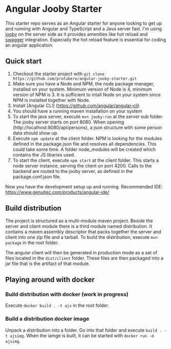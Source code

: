 # Angular Jooby Starter

This starter repo serves as an Angular starter for anyone looking to get up and running with Angular and TypeScript and a Java server fast. 
I'm using [jooby](https://github.com/jooby-project/jooby) on the server side as it provides amenities like hot reload and [swagger](https://swagger.io/) integration. Especially the hot reload feature is essential for coding an angular application.

## Quick start

1. Checkout the starter project with `git clone https://github.com/protubero/angular-jooby-starter.git`
1. Make sure you have a Node and NPM, the node package manager, installed on your system. Minimum version of Node is 4, minimum version of NPM is 3. It is sufficient to intall Node on your system since NPM is installed together with Node.   
1. Install [Angular CLI] (https://github.com/angular/angular-cli)
1. You should have a running maven installation on your system
1. To start the java server, execute `mvn jooby:run` at the server sub folder. The jooby server starts on port 8080. When opening (http://localhost:8080/api/persons), a json structure with some person data should show up.  
1. Execute `npm update` at the client folder. NPM is looking for the modules defined in the package.json file and resolves all dependencies. This could take some time. A folder node_modules will be created which contains the JS libaries used.
1. To start the client, execute `npm start` at the client folder. This starts a node server instance, serving the client on port 4200. Calls to the backend are routed to the jooby server, as defined in the package.conf.json file.

Now you have the development setup up and running.
Recommended IDE: https://www.genuitec.com/products/angular-ide/
 

## Build distribution  
 
The project is structured as a multi-module maven project. Beside the server and client module there is a third module named distribution. 
It contains a maven assembly descriptor that packs together the server and client into one zip file and a tarball. To build the distribution, execute `mvn package` in the root folder.

The angular client will then be generated in production mode as a set of files located in the `dist/client` folder. These files are then packaged into a jar file that is the artifact of that module.
	
## Playing around with docker

### Build distribution with docker (work in progress)

Execute `docker build . -t ajs` in the root folder.


### Build a distribution docker image

Unpack a distribution into a folder. Go into that folder and execute `build . -t ajsimg`. When the iamge is built, it can be started with `docker run -d ajsimg`.





	
